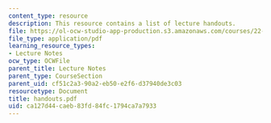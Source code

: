 ```yaml
---
content_type: resource
description: This resource contains a list of lecture handouts.
file: https://ol-ocw-studio-app-production.s3.amazonaws.com/courses/22-314j-structural-mechanics-in-nuclear-power-technology-fall-2006/ca127d44caeb83fd84fc1794ca7a7933_handouts.pdf
file_type: application/pdf
learning_resource_types:
- Lecture Notes
ocw_type: OCWFile
parent_title: Lecture Notes
parent_type: CourseSection
parent_uid: cf51c2a3-90a2-eb50-e2f6-d37940de3c03
resourcetype: Document
title: handouts.pdf
uid: ca127d44-caeb-83fd-84fc-1794ca7a7933
---
```

